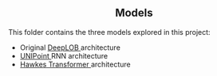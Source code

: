 <h2 align="center"> Models </h2>

This folder contains the three models explored in this project:
* Original <a href="https://arxiv.org/abs/1808.03668" target="_blank"> DeepLOB </a> architecture
* <a href="https://paperpile.com/shared/nechH8" target="_blank"> UNIPoint </a> RNN architecture
* <a href="https://paperpile.com/shared/KNRY5s" target="_blank"> Hawkes Transformer </a> architecture
